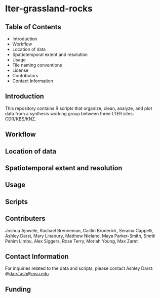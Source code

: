 # lter-grassland-rocks

## Table of Contents
- Introduction
- Workflow
- Location of data
- Spatiotemporal extent and resolution
- Usage
- File naming conventions
- License
- Contributors
- Contact Information

## Introduction
This repository contains R scripts that organize, clean, analyze, and plot data from a synthesis working group between three LTER sites: CDR/KBS/KNZ.

## Workflow

## Location of data

## Spatiotemporal extent and resolution

## Usage

## Scripts

## Contributers

Joshua Ajowele, Rachael Brenneman, Caitlin Broderick, Seraina Cappelli, Ashley Darst, Mary Linabury, Matthew Nieland, Maya Parker-Smith, Smriti Pehim Limbu, Alex Siggers, Rose Terry, Moriah Young, Max Zaret

## Contact Information
For inquiries related to the data and scripts, please contact Ashley Darst: @darstash@msu.edu

## Funding
